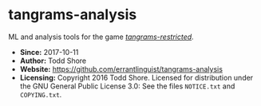 # tangrams-analysis
ML and analysis tools for the game [*tangrams-restricted*](https://github.com/errantlinguist/tangrams-restricted).

* **Since:** 2017-10-11
* **Author:** Todd Shore
* **Website:**  https://github.com/errantlinguist/tangrams-analysis
* **Licensing:** Copyright 2016 Todd Shore. Licensed for distribution under the GNU General Public License 3.0: See the files `NOTICE.txt` and `COPYING.txt`.
